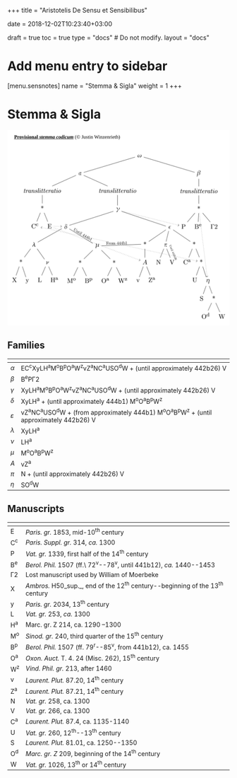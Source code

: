 +++
title = "Aristotelis De Sensu et Sensibilibus"

date = 2018-12-02T10:23:40+03:00

draft = true
toc = true
type = "docs"  # Do not modify.
layout = "docs"

# Add menu entry to sidebar
[menu.sensnotes]
  name = "Stemma & Sigla"
  weight = 1
+++

# Stemma & Sigla

![Feature Image](stemma.jpg)

<!-- ## Conspectus Siglorum -->

## Families

| <span>  |                                                                    |
|---------|--------------------------------------------------------------------|
| _α_     | EC<sup>c</sup>XyLH<sup>a</sup>M<sup>o</sup>B<sup>p</sup>O<sup>a</sup>W<sup>z</sup>vZ<sup>a</sup>NC<sup>a</sup>USO<sup>d</sup>W + (until approximately 442b26) V                                                        |
| _β_     | B<sup>e</sup>PΓ2                                                   |
| _γ_     | XyLH<sup>a</sup>M<sup>o</sup>B<sup>p</sup>O<sup>a</sup>W<sup>z</sup>vZ<sup>a</sup>NC<sup>a</sup>USO<sup>d</sup>W + (until approximately 442b26) V                                                                              |
| _δ_     | XyLH<sup>a</sup> + (until approximately 444b1) M<sup>o</sup>O<sup>a</sup>B<sup>p</sup>W<sup>z</sup>                                    |
| _ε_     | vZ<sup>a</sup>NC<sup>a</sup>USO<sup>d</sup>W + (from approximately 444b1) M<sup>o</sup>O<sup>a</sup>B<sup>p</sup>W<sup>z</sup> + (until approximately 442b26) V                                                        |
| _λ_     | XyLH<sup>a</sup>                                                   |
| _ν_     | LH<sup>a</sup>                                                     |
| _μ_     | M<sup>o</sup>O<sup>a</sup>B<sup>p</sup>W<sup>z</sup>               |
| _A_     | vZ<sup>a</sup>                                                     |
| _π_     | N + (until approximately 442b26) V                                 |
| _η_     | SO<sup>d</sup>W                                                    |

## Manuscripts

| <span>        |                                                              |
|---------------|--------------------------------------------------------------|
| E             | _Paris. gr._ 1853, mid-10<sup>th</sup> century               |
| C<sup>c</sup> | _Paris. Suppl. gr._ 314, _ca._ 1300                          |
| P             | _Vat. gr._ 1339, first half of the 14<sup>th</sup> century   |
| B<sup>e</sup> | _Berol. Phil._ 1507 (ff.\ 72<sup>v</sup>--78<sup>v</sup>, until 441b12), _ca._ 1440--1453                                                |
| Γ2            | Lost manuscript used by William of Moerbeke                  |
| X             | _Ambros._ H50_sup._, end of the 12<sup>th</sup> century--beginning of the 13<sup>th</sup> century                                       |
| y             | _Paris. gr._ 2034, 13<sup>th</sup> century                   |
| L             | _Vat. gr._ 253, _ca._ 1300                                   |
| H<sup>a</sup> | Marc. gr. Z 214, ca. 1290 –1300                              |
| M<sup>o</sup> | _Sinod. gr._ 240, third quarter of the 15<sup>th</sup> century                                                                        |
| B<sup>p</sup> | _Berol. Phil._ 1507 (ff. 79<sup>r</sup>--85<sup>v</sup>, from 441b12), ca. 1455                                                              |
| O<sup>a</sup> | _Oxon. Auct._ T. 4. 24 (Misc. 262), 15<sup>th</sup> century  |
| W<sup>z</sup> | _Vind. Phil. gr._ 213, after 1460                            |
| v             | _Laurent. Plut._ 87.20, 14<sup>th</sup> century              |
| Z<sup>a</sup> | _Laurent. Plut._ 87.21, 14<sup>th</sup> century              |
| N             | _Vat. gr._ 258, ca. 1300                                     |
| V             | _Vat. gr._ 266, ca. 1300                                     |
| C<sup>a</sup> | _Laurent. Plut._ 87.4, ca. 1135-1140                         |
| U             | _Vat. gr._ 260, 12<sup>th</sup>--13<sup>th</sup> century     |
| S             | _Laurent. Plut._ 81.01, ca. 1250--1350                       |
| O<sup>d</sup> | _Marc. gr. Z_ 209, beginning of the 14<sup>th</sup> century  |
| W             | _Vat. gr._ 1026, 13<sup>th</sup> or 14<sup>th</sup> century  |
